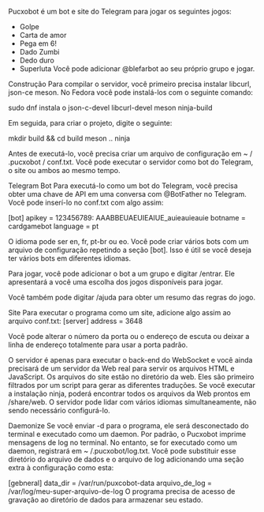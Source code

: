 Pucxobot é um bot e site do Telegram para jogar os seguintes jogos:

- Golpe
- Carta de amor
- Pega em 6!
- Dado Zumbi
- Dedo duro
- Superluta
Você pode adicionar @blefarbot ao seu próprio grupo e jogar.

Construção
Para compilar o servidor, você primeiro precisa instalar libcurl, json-ce meson. No Fedora você pode instalá-los com o seguinte comando:

sudo dnf instala o json-c-devel libcurl-devel meson ninja-build

Em seguida, para criar o projeto, digite o seguinte:

mkdir build && cd build
meson ..
ninja

Antes de executá-lo, você precisa criar um arquivo de configuração em ~ / .pucxobot / conf.txt. Você pode executar o servidor como bot do Telegram, o site ou ambos ao mesmo tempo.

Telegram Bot
Para executá-lo como um bot do Telegram, você precisa obter uma chave de API em uma conversa com @BotFather no Telegram. Você pode inserí-lo no conf.txt com algo assim:

[bot]
apikey = 123456789: AAABBEUAEUIEAIUE_auieauieauie
botname = cardgamebot
language = pt

O idioma pode ser en, fr, pt-br ou eo. Você pode criar vários bots com um arquivo de configuração repetindo a seção [bot]. Isso é útil se você deseja ter vários bots em diferentes idiomas.

Para jogar, você pode adicionar o bot a um grupo e digitar /entrar. Ele apresentará a você uma escolha dos jogos disponíveis para jogar.

Você também pode digitar /ajuda para obter um resumo das regras do jogo.

Site
Para executar o programa como um site, adicione algo assim ao arquivo conf.txt:
[server]
address = 3648

Você pode alterar o número da porta ou o endereço de escuta ou deixar a linha de endereço totalmente para usar a porta padrão.

O servidor é apenas para executar o back-end do WebSocket e você ainda precisará de um servidor da Web real para servir os arquivos HTML e JavaScript. Os arquivos do site estão no diretório da web. Eles são primeiro filtrados por um script para gerar as diferentes traduções. Se você executar a instalação ninja, poderá encontrar todos os arquivos da Web prontos em <prefix>/share/web. O servidor pode lidar com vários idiomas simultaneamente, não sendo necessário configurá-lo.

Daemonize
Se você enviar -d para o programa, ele será desconectado do terminal e executado como um daemon. Por padrão, o Pucxobot imprime mensagens de log no terminal. No entanto, se for executado como um daemon, registrará em ~ /.pucxobot/log.txt. Você pode substituir esse diretório do arquivo de dados e o arquivo de log adicionando uma seção extra à configuração como esta:

[gebneral]
data_dir = /var/run/puxcobot-data
arquivo_de_log = /var/log/meu-super-arquivo-de-log
O programa precisa de acesso de gravação ao diretório de dados para armazenar seu estado.
